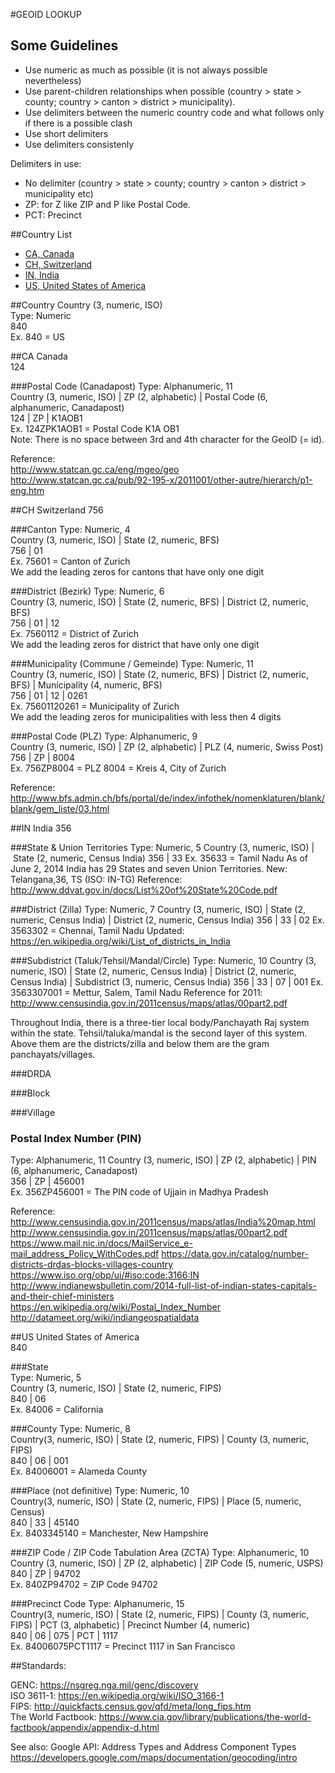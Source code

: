 
#GEOID LOOKUP
## Some Guidelines
- Use numeric as much as possible (it is not always possible nevertheless)
- Use parent-children relationships when possible (country > state > county; country > canton > district > municipality).
- Use delimiters between the numeric country code and what follows only if there is a possible clash
- Use short delimiters
- Use delimiters consistenly

Delimiters in use: 
- No delimiter (country > state > county; country > canton > district > municipality etc)
- ZP: for Z like ZIP and P like Postal Code.
- PCT: Precinct


##Country List
- [CA, Canada](https://github.com/datamapio/geoid/blob/master/lookup.md#ca)
- [CH, Switzerland](https://github.com/datamapio/geoid/blob/master/lookup.md#ch)
- [IN, India](https://github.com/datamapio/geoid/blob/master/lookup.md#in)
- [US, United States of America](https://github.com/datamapio/geoid/blob/master/lookup.md#us)



##Country
Country (3, numeric, ISO)   
Type: Numeric     
840    
Ex. 840 = US   

##CA
Canada      
124     

###Postal Code (Canadapost) 
Type: Alphanumeric, 11   
Country (3, numeric, ISO) | ZP (2, alphabetic) | Postal Code (6, alphanumeric, Canadapost)    
124 | ZP | K1AOB1     
Ex.  124ZPK1AOB1 = Postal Code K1A OB1    
Note: There is no space between 3rd and 4th character for the GeoID (= id).      

Reference:     
http://www.statcan.gc.ca/eng/mgeo/geo     
http://www.statcan.gc.ca/pub/92-195-x/2011001/other-autre/hierarch/p1-eng.htm    


##CH
Switzerland
756

###Canton
Type: Numeric, 4   
Country (3, numeric, ISO) | State (2, numeric, BFS)    
756 | 01      
Ex. 75601 = Canton of Zurich      
We add the leading zeros for cantons that have only one digit     

###District (Bezirk)
Type: Numeric, 6   
Country (3, numeric, ISO) | State (2, numeric, BFS) | District (2, numeric, BFS)   
756 | 01 | 12      
Ex. 7560112 = District of Zurich     
We add the leading zeros for district that have only one digit      

###Municipality (Commune / Gemeinde)
Type: Numeric, 11   
Country (3, numeric, ISO) | State (2, numeric, BFS) | District (2, numeric, BFS) | Municipality (4, numeric, BFS)   
756 | 01 | 12 | 0261     
Ex. 75601120261 = Municipality of Zurich       
We add the leading zeros for municipalities with less then 4 digits      

###Postal Code (PLZ)
Type: Alphanumeric, 9     
Country (3, numeric, ISO) | ZP (2, alphabetic) | PLZ (4, numeric, Swiss Post)     
756 | ZP | 8004      
Ex. 756ZP8004 = PLZ 8004 = Kreis 4, City of Zurich   

Reference:     
http://www.bfs.admin.ch/bfs/portal/de/index/infothek/nomenklaturen/blank/blank/gem_liste/03.html     


##IN
India
356

###State & Union Territories
Type: Numeric, 5
Country (3, numeric, ISO) | State (2, numeric, Census India)
356 | 33
Ex. 35633 = Tamil Nadu
As of June 2, 2014 India has 29 States and seven Union Territories. New: Telangana,36, TS (ISO: IN-TG)
Reference: http://www.ddvat.gov.in/docs/List%20of%20State%20Code.pdf

###District (Zilla)
Type: Numeric, 7
Country (3, numeric, ISO) | State (2, numeric, Census India) | District (2, numeric, Census India)
356 | 33 | 02
Ex. 3563302 = Chennai, Tamil Nadu
Updated: https://en.wikipedia.org/wiki/List_of_districts_in_India

###Subdistrict (Taluk/Tehsil/Mandal/Circle)
Type: Numeric, 10
Country (3, numeric, ISO) | State (2, numeric, Census India) | District (2, numeric, Census India) | Subdistrict (3, numeric, Census India)
356 | 33 | 07 | 001
Ex. 3563307001 = Mettur, Salem, Tamil Nadu
Reference for 2011: http://www.censusindia.gov.in/2011census/maps/atlas/00part2.pdf

Throughout India, there is a three-tier local body/Panchayath Raj system within the state. 
Tehsil/taluka/mandal is the second layer of this system. Above them are the districts/zilla and below them are the gram panchayats/villages.

###DRDA

###Block

###Village

### Postal Index Number (PIN)
Type: Alphanumeric, 11
Country (3, numeric, ISO) | ZP (2, alphabetic) | PIN (6, alphanumeric, Canadapost)    
356 | ZP | 456001     
Ex.  356ZP456001 = The PIN code of Ujjain in Madhya Pradesh


Reference:
http://www.censusindia.gov.in/2011census/maps/atlas/India%20map.html
http://www.censusindia.gov.in/2011census/maps/atlas/00part2.pdf
https://www.mail.nic.in/docs/MailService_e-mail_address_Policy_WithCodes.pdf
https://data.gov.in/catalog/number-districts-drdas-blocks-villages-country
https://www.iso.org/obp/ui/#iso:code:3166:IN
http://www.indianewsbulletin.com/2014-full-list-of-indian-states-capitals-and-their-chief-ministers
https://en.wikipedia.org/wiki/Postal_Index_Number
http://datameet.org/wiki/indiangeospatialdata


##US
United States of America    
840    

###State  
Type: Numeric, 5      
Country (3, numeric, ISO) | State (2, numeric, FIPS)   
840 | 06      
Ex. 84006 = California   

###County
Type: Numeric, 8    
Country(3, numeric, ISO) | State (2, numeric, FIPS) | County (3, numeric, FIPS)   
840 | 06 | 001     
Ex. 84006001 = Alameda County   

###Place (not definitive)
Type: Numeric, 10    
Country(3, numeric, ISO) | State (2, numeric, FIPS) | Place (5, numeric, Census)   
840 | 33 | 45140     
Ex. 8403345140 = Manchester, New Hampshire  

###ZIP Code / ZIP Code Tabulation Area (ZCTA)
Type: Alphanumeric, 10    
Country (3, numeric, ISO) | ZP (2, alphabetic) | ZIP Code (5, numeric, USPS)   
840 | ZP | 94702    
Ex. 840ZP94702 = ZIP Code 94702 

###Precinct Code
Type: Alphanumeric, 15    
Country(3, numeric, ISO) | State (2, numeric, FIPS) | County (3, numeric, FIPS) | PCT (3, alphabetic) | Precinct Number (4, numeric)   
840 | 06 | 075 | PCT | 1117   
Ex. 84006075PCT1117 = Precinct 1117 in San Francisco   





##Standards:   

GENC: https://nsgreg.nga.mil/genc/discovery   
ISO 3611-1: https://en.wikipedia.org/wiki/ISO_3166-1   
FIPS: http://quickfacts.census.gov/qfd/meta/long_fips.htm   
The World Factbook: https://www.cia.gov/library/publications/the-world-factbook/appendix/appendix-d.html 

See also:
Google API: Address Types and Address Component Types   
https://developers.google.com/maps/documentation/geocoding/intro



